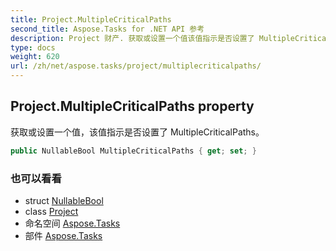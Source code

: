 ```yaml
---
title: Project.MultipleCriticalPaths
second_title: Aspose.Tasks for .NET API 参考
description: Project 财产. 获取或设置一个值该值指示是否设置了 MultipleCriticalPaths
type: docs
weight: 620
url: /zh/net/aspose.tasks/project/multiplecriticalpaths/
---
```

## Project.MultipleCriticalPaths property

获取或设置一个值，该值指示是否设置了 MultipleCriticalPaths。

```csharp
public NullableBool MultipleCriticalPaths { get; set; }
```

### 也可以看看

* struct [NullableBool](../../nullablebool/)
* class [Project](../)
* 命名空间 [Aspose.Tasks](../../project/)
* 部件 [Aspose.Tasks](../../../)


